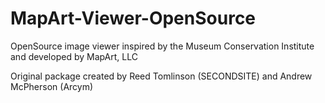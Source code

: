 MapArt-Viewer-OpenSource
=====================

OpenSource image viewer inspired by the Museum Conservation Institute and developed by MapArt, LLC

Original package created by Reed Tomlinson (SECONDSITE) and Andrew McPherson (Arcym)
